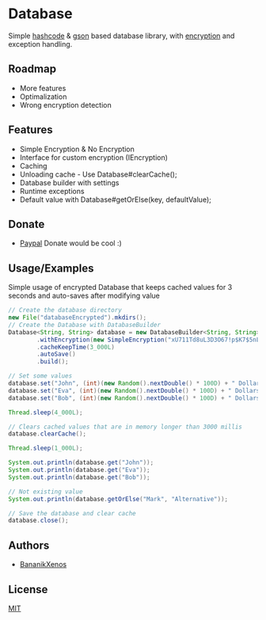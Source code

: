 
# Database

Simple [hashcode](https://www.baeldung.com/java-hashcode) & [gson](https://github.com/google/gson) based database library, with [encryption](https://en.wikipedia.org/wiki/Encryption) and exception handling.


## Roadmap

- More features
- Optimalization
- Wrong encryption detection


## Features

- Simple Encryption & No Encryption
- Interface for custom encryption (IEncryption)
- Caching
- Unloading cache - Use Database#clearCache();
- Database builder with settings
- Runtime exceptions
- Default value with Database#getOrElse(key, defaultValue);



## Donate

- [Paypal](https://www.paypal.com/paypalme/scgxenos) Donate would be cool :)
## Usage/Examples

Simple usage of encrypted Database that keeps cached values for 3 seconds and auto-saves after modifying value
```java
// Create the database directory
new File("databaseEncrypted").mkdirs();
// Create the Database with DatabaseBuilder
Database<String, String> database = new DatabaseBuilder<String, String>("databaseEncrypted")
        .withEncryption(new SimpleEncryption("xU711Td8uL3D3O67!p$K7$5nLlea#kVZ"))
        .cacheKeepTime(3_000L)
        .autoSave()
        .build();

// Set some values
database.set("John", (int)(new Random().nextDouble() * 100D) + " Dollars");
database.set("Eva", (int)(new Random().nextDouble() * 100D) + " Dollars");
database.set("Bob", (int)(new Random().nextDouble() * 100D) + " Dollars");

Thread.sleep(4_000L);

// Clears cached values that are in memory longer than 3000 millis
database.clearCache();

Thread.sleep(1_000L);

System.out.println(database.get("John"));
System.out.println(database.get("Eva"));
System.out.println(database.get("Bob"));

// Not existing value
System.out.println(database.getOrElse("Mark", "Alternative"));

// Save the database and clear cache
database.close();
```


## Authors

- [BananikXenos](https://github.com/BananikXenos)


## License

[MIT](https://choosealicense.com/licenses/mit/)

